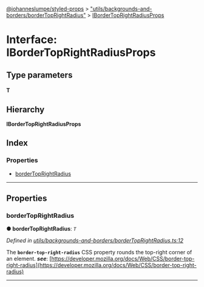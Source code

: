 [@johanneslumpe/styled-props](../README.md) > ["utils/backgrounds-and-borders/borderTopRightRadius"](../modules/_utils_backgrounds_and_borders_bordertoprightradius_.md) > [IBorderTopRightRadiusProps](../interfaces/_utils_backgrounds_and_borders_bordertoprightradius_.ibordertoprightradiusprops.md)

# Interface: IBorderTopRightRadiusProps

## Type parameters
#### T 
## Hierarchy

**IBorderTopRightRadiusProps**

## Index

### Properties

* [borderTopRightRadius](_utils_backgrounds_and_borders_bordertoprightradius_.ibordertoprightradiusprops.md#bordertoprightradius)

---

## Properties

<a id="bordertoprightradius"></a>

###  borderTopRightRadius

**● borderTopRightRadius**: *`T`*

*Defined in [utils/backgrounds-and-borders/borderTopRightRadius.ts:12](https://github.com/johanneslumpe/styled-props/blob/3abf398/src/utils/backgrounds-and-borders/borderTopRightRadius.ts#L12)*

The **`border-top-right-radius`** CSS property rounds the top-right corner of an element.
*__see__*: [https://developer.mozilla.org/docs/Web/CSS/border-top-right-radius](https://developer.mozilla.org/docs/Web/CSS/border-top-right-radius)

___


